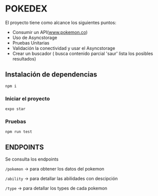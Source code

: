 # POKEDEX

El proyecto tiene como alcance los siguientes puntos:

- Consumir un API(www.pokemon.co)
- Uso de Asyncstorage
- Pruebas Unitarias
- Validación la conectividad y usar el Asyncstorage
- Crear un buscador ( busca contenido parcial 'saur' lista los posibles resultados)


## Instalación de dependencias

`npm i`

### Iniciar el proyecto

`expo star`

### Pruebas 

`npm run test`


## ENDPOINTS

Se consulta los endpoints

`/pokemon` -> para obtener los datos del pokemon

`/ability` -> para detallar las abilidades con descipción

`/type` -> para detallar los types de cada pokemon